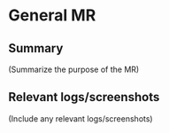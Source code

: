 # General MR

## Summary

(Summarize the purpose of the MR)

## Relevant logs/screenshots

(Include any relevant logs/screenshots)

<!--
#### BB Processes

Add labels for affected packages so that they are deployed in CI as well as a status label:

/label ~packageX ~dependencyx ~status::doing

Be sure to assign to yourself:

/assign @yourself

Once it is ready for review switch the status and assign reviewers:

/label ~status::review

/assign_reviewer @reviewer1 @reviewer2
-->